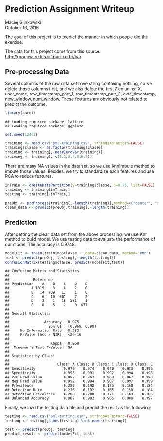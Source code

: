 # Prediction Assignment Writeup
Maciej Glinkowski  
October 16, 2016  
 
The goal of this project is to predict the manner in which people did the exercise.

The data for this project come from this source: http://groupware.les.inf.puc-rio.br/har.

## Pre-processing Data
Several columns of the raw data set have string contaning nothing, so we delete those columns first, and we also delete the first 7 columns: X, user_name, raw_timestamp_part_1, raw_timestamp_part_2, cvtd_timestamp, new_window, num_window. These features are obviously not related to predict the outcome.


```r
library(caret)
```

```
## Loading required package: lattice
## Loading required package: ggplot2
```

```r
set.seed(12463)

training <- read.csv("pml-training.csv", stringsAsFactors=FALSE)
training$classe <- as.factor(training$classe)
training <- training[,-nearZeroVar(training)]
training <- training[,-c(1,2,3,4,5,6,7)]
```


There are many NA values in the data set, so we use KnnImpute method to impute those values. Besides, we try to standardize each features and use PCA to reduce features.


```r
inTrain <- createDataPartition(y=training$classe, p=0.75, list=FALSE)
training <- training[inTrain,]
testing <- training[-inTrain,]

preObj <- preProcess(training[,-length(training)],method=c("center", "scale", "knnImpute", "pca"), thresh=0.9)
clean_data <- predict(preObj,training[,-length(training)])
```

## Prediction

After getting the clean data set from the above processing, we use Knn method to build model. We use testing data to evaluate the performance of our model. The accuracy is 0.9748. 


```r
modelFit <- train(training$classe ~.,data=clean_data, method="knn")
test <- predict(preObj, testing[,-length(testing)])
confusionMatrix(testing$classe, predict(modelFit,test))
```

```
## Confusion Matrix and Statistics
## 
##           Reference
## Prediction    A    B    C    D    E
##          A 1019    3    8    2    0
##          B   14  709   13    1    0
##          C    6   10  607    7    2
##          D    2    1   16  581    1
##          E    0    5    2    0  677
## 
## Overall Statistics
##                                        
##                Accuracy : 0.975        
##                  95% CI : (0.969, 0.98)
##     No Information Rate : 0.282        
##     P-Value [Acc > NIR] : <2e-16       
##                                        
##                   Kappa : 0.968        
##  Mcnemar's Test P-Value : NA           
## 
## Statistics by Class:
## 
##                      Class: A Class: B Class: C Class: D Class: E
## Sensitivity             0.979    0.974    0.940    0.983    0.996
## Specificity             0.995    0.991    0.992    0.994    0.998
## Pos Pred Value          0.987    0.962    0.960    0.967    0.990
## Neg Pred Value          0.992    0.994    0.987    0.997    0.999
## Prevalence              0.282    0.198    0.175    0.160    0.184
## Detection Rate          0.276    0.192    0.165    0.158    0.184
## Detection Prevalence    0.280    0.200    0.171    0.163    0.186
## Balanced Accuracy       0.987    0.982    0.966    0.988    0.997
```


Finally, we load the testing data file and predict the reult as the following:

```r
testing <- read.csv("pml-testing.csv", stringsAsFactors=FALSE)
testing <- testing[,names(testing) %in% names(training)]

test <- predict(preObj, testing)
predict_result <- predict(modelFit, test)
```
